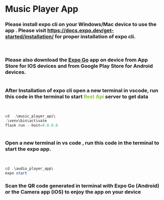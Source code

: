# Music Player App

### Please install expo cli on your Windows/Mac device to use the app . Please visit https://docs.expo.dev/get-started/installation/ for proper installation of expo cli.

<br>

### Please also download the <a href="https://expo.dev/client" >**Expo Go**</a> app on device from App Store for IOS devices and from Google Play Store for Android devices.

#

### After Installation of expo cli open a new terminal in vscode, run this code in the terminal to start <span style="color:#88C03D" >**Rest Api**</span> server to get data

<br>

```powershell
cd  .\music_player_api\
.\venv\bin\activate
flask run --host=0.0.0.0
```

#

### Open a new terminal in vs code , run this code in the terminal to start the expo app.

<br>

```powershell
cd .\audio_player_app\
expo start
```

### Scan the QR code generated in terminal with Expo Go (Android) or the Camera app (iOS) to enjoy the app on your device
